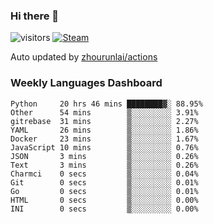 ### Hi there 👋

![visitors](https://visitor-badge.glitch.me/badge?page_id=zhourunlai)
[![Steam](https://img.shields.io/badge/dynamic/json?label=Steam&query=%24.data.totalSubs&url=https%3A%2F%2Fapi.spencerwoo.com%2Fsubstats%2F%3Fsource%3DsteamGames%26queryKey%3D76561198285156854&suffix=%20Games&logo=steam&labelColor=134375&color=0b1a37&longCache=true)](http://steamcommunity.com/profiles/76561198285156854)

Auto updated by <a href="https://github.com/zhourunlai/zhourunlai/actions" target="_blank">zhourunlai/actions</a>

### Weekly Languages Dashboard

<!--PART:wakatime-->
```text
Python     20 hrs 46 mins ████████▓░ 88.95%
Other      54 mins        ▒░░░░░░░░░ 3.91%
gitrebase  31 mins        ▒░░░░░░░░░ 2.27%
YAML       26 mins        ▒░░░░░░░░░ 1.86%
Docker     23 mins        ▒░░░░░░░░░ 1.67%
JavaScript 10 mins        ▒░░░░░░░░░ 0.76%
JSON       3 mins         ▒░░░░░░░░░ 0.26%
Text       3 mins         ▒░░░░░░░░░ 0.26%
Charmci    0 secs         ▒░░░░░░░░░ 0.04%
Git        0 secs         ▒░░░░░░░░░ 0.01%
Go         0 secs         ▒░░░░░░░░░ 0.01%
HTML       0 secs         ▒░░░░░░░░░ 0.00%
INI        0 secs         ▒░░░░░░░░░ 0.00%
```
<!--PART:wakatime-->
